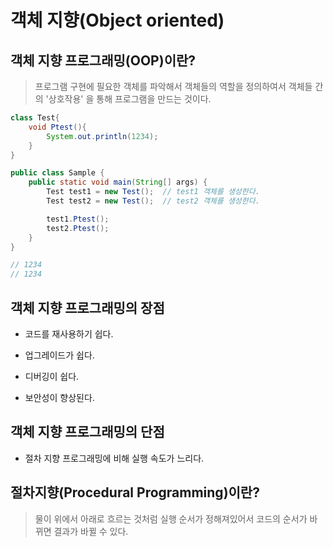 # 객체 지향(Object oriented)

## 객체 지향 프로그래밍(OOP)이란?

> 프로그램 구현에 필요한 객체를 파악해서 객체들의 역할을 정의하여서 객체들 간의 '상호작용' 을 통해 프로그램을 만드는 것이다.

```java
class Test{
    void Ptest(){
        System.out.println(1234);
    }
}

public class Sample {
    public static void main(String[] args) {
        Test test1 = new Test();  // test1 객체를 생성한다.
        Test test2 = new Test();  // test2 객체를 생성한다.

        test1.Ptest();
        test2.Ptest();
    }
}

// 1234
// 1234
```

## 객체 지향 프로그래밍의 장점

- 코드를 재사용하기 쉽다.

- 업그레이드가 쉽다.

- 디버깅이 쉽다.

- 보안성이 향상된다.

## 객체 지향 프로그래밍의 단점

- 절차 지향 프로그래밍에 비해 실행 속도가 느리다.

## 절차지향(Procedural Programming)이란?

> 물이 위에서 아래로 흐르는 것처럼 실행 순서가 정해져있어서 코드의 순서가 바뀌면 결과가 바뀔 수 있다.
